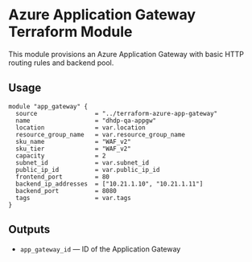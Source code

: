 # Azure Application Gateway Terraform Module

This module provisions an Azure Application Gateway with basic HTTP routing rules and backend pool.

## Usage

```hcl
module "app_gateway" {
  source                = "../terraform-azure-app-gateway"
  name                  = "dhdp-qa-appgw"
  location              = var.location
  resource_group_name   = var.resource_group_name
  sku_name              = "WAF_v2"
  sku_tier              = "WAF_v2"
  capacity              = 2
  subnet_id             = var.subnet_id
  public_ip_id          = var.public_ip_id
  frontend_port         = 80
  backend_ip_addresses  = ["10.21.1.10", "10.21.1.11"]
  backend_port          = 8080
  tags                  = var.tags
}
```

## Outputs

- `app_gateway_id` — ID of the Application Gateway